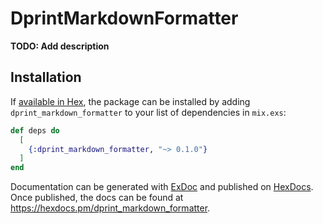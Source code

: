 # DprintMarkdownFormatter

**TODO: Add description**

## Installation

If [available in Hex](https://hex.pm/docs/publish), the package can be installed
by adding `dprint_markdown_formatter` to your list of dependencies in `mix.exs`:

```elixir
def deps do
  [
    {:dprint_markdown_formatter, "~> 0.1.0"}
  ]
end
```

Documentation can be generated with [ExDoc](https://github.com/elixir-lang/ex_doc)
and published on [HexDocs](https://hexdocs.pm). Once published, the docs can
be found at <https://hexdocs.pm/dprint_markdown_formatter>.

